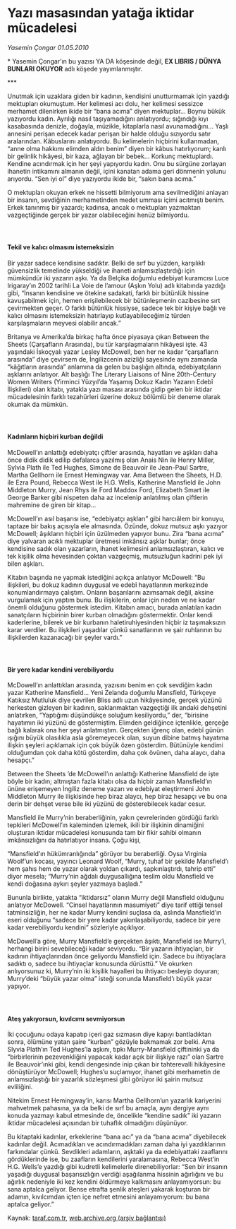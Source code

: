 # Yazı masasından yatağa iktidar mücadelesi

*Yasemin Çongar  01.05.2010*

<div class="yazi"><p>* Yasemin Çongar’ın bu yazısı YA DA köşesinde değil, <b>EX LIBRIS / DÜNYA BUNLARI OKUYOR</b> adlı köşede yayımlanmıştır.</p>
<p>*** </p>
<p>Unutmak için uzaklara giden bir kadının, kendisini unutturmamak için yazdığı mektupları okumuştum. Her kelimesi acı dolu, her kelimesi sessizce merhamet dilenirken ikide bir “bana acıma” diyen mektuplar... Boynu bükük yazıyordu kadın. Ayrılığı nasıl taşıyamadığını anlatıyordu; sığındığı kıyı kasabasında denizle, doğayla, müzikle, kitaplarla nasıl avunamadığını... Yaşlı annesini perişan edecek kadar perişan bir halde olduğu sızıyordu satır aralarından. Kâbuslarını anlatıyordu. Bu kelimelerin hiçbirini kullanmadan, “anne olma hakkımı elimden aldın benim” diyen bir kâbus hatırlıyorum; kanlı bir gelinlik hikâyesi, bir kaza, ağlayan bir bebek... Korkunç mektuplardı. Kendine acındırmak için her şeyi yapıyordu kadın. Onu bu sürgüne zorlayan ihanetin intikamını almanın değil, içini kanatan adama geri dönmenin yolunu arıyordu. “Sen iyi ol” diye yazıyordu ikide bir, “sakın bana acıma.”</p>
<p>O mektupları okuyan erkek ne hissetti bilmiyorum ama sevilmediğini anlayan bir insanın, sevdiğinin merhametinden medet umması içimi acıtmıştı benim. Erkek tanınmış bir yazardı; kadınsa, ancak o mektupları yazmaktan vazgeçtiğinde gerçek bir yazar olabileceğini henüz bilmiyordu.</p>
<h4> </h4>
<h4>Tekil ve kalıcı olmasını istemeksizin</h4>
<p>Bir yazar sadece kendisine sadıktır. Belki de sırf bu yüzden, karşılıklı güvensizlik temelinde yükseldiği ve ihaneti anlamsızlaştırdığı için mümkündür iki yazarın aşkı. Ya da Belçika doğumlu edebiyat kuramcısı Luce Irigaray’ın 2002 tarihli La Voie de l’amour (Aşkın Yolu) adlı kitabında yazdığı gibi, “İnsanın kendisine ve ötekine sadakati, farklı bir bütünlük hissine kavuşabilmek için, hemen erişilebilecek bir bütünleşmenin cazibesine sırt çevirmekten geçer. O farklı bütünlük hissiyse, sadece tek bir kişiye bağlı ve kalıcı olmasını istemeksizin hatırlayıp kutlayabileceğimiz türden karşılaşmaların meyvesi olabilir ancak.”</p>
<p>Britanya ve Amerika’da birkaç hafta önce piyasaya çıkan Between the Sheets (Çarşafların Arasında), bu tür karşılaşmaların hikâyesi işte. 43 yaşındaki İskoçyalı yazar Lesley McDowell, ben her ne kadar “çarşafların arasında” diye çevirsem de, İngilizcenin azizliği sayesinde aynı zamanda “kâğıtların arasında” anlamına da gelen bu başlığın altında, edebiyatçıların aşklarını anlatıyor. Alt başlığı The Literary Liaisons of Nine 20th-Century Women Writers (Yirminci Yüzyıl’da Yaşamış Dokuz Kadın Yazarın Edebî İlişkileri) olan kitabı, yatakla yazı masası arasında gidip gelen bir iktidar mücadelesinin farklı tezahürleri üzerine dokuz bölümlü bir deneme olarak okumak da mümkün.</p>
<h4> </h4>
<h4>Kadınların hiçbiri kurban değildi</h4>
<p>McDowell’ın anlattığı edebiyatçı çiftler arasında, hayatları ve aşkları daha önce didik didik edilip defalarca yazılmış olan Anais Nin ile Henry Miller, Sylvia Plath ile Ted Hughes, Simone de Beauvoir ile Jean-Paul Sartre, Martha Gellhorn ile Ernest Hemingway var. Ama Between the Sheets, H.D. ile Ezra Pound, Rebecca West ile H.G. Wells, Katherine Mansfield ile John Middleton Murry, Jean Rhys ile Ford Maddox Ford, Elizabeth Smart ile George Barker gibi nispeten daha az incelenip anlatılmış olan çiftlerin mahremine de giren bir kitap...</p>
<p>McDowell’ın asıl başarısı ise, “edebiyatçı aşkları” gibi harcıâlem bir konuyu, taptaze bir bakış açısıyla ele almasında. Özünde, dokuz mutsuz aşkı yazıyor McDowell; âşıkların hiçbiri için üzülmeden yapıyor bunu. Zira “bana acıma” diye yalvaran acıklı mektuplar üretmesi imkânsız aşklar bunlar; önce kendisine sadık olan yazarların, ihanet kelimesini anlamsızlaştıran, kalıcı ve tek kişilik olma hevesinden çoktan vazgeçmiş, mutsuzluğun kadrini pek iyi bilen aşkları.</p>
<p>Kitabın başında ne yapmak istediğini açıkça anlatıyor McDowell: “Bu ilişkileri, bu dokuz kadının duygusal ve edebî hayatlarının merkezinde konumlandırmaya çalıştım. Onların başarılarını azımsamak değil, aksine vurgulamak için yaptım bunu. Bu ilişkilerin, onlar için neden ve ne kadar önemli olduğunu göstermek istedim. Kitabın amacı, burada anlatılan kadın sanatçıların hiçbirinin birer kurban olmadığını göstermektir. Onlar kendi kaderlerine, bilerek ve bir kurbanın haletiruhiyesinden hiçbir iz taşımaksızın karar verdiler. Bu ilişkileri yaşadılar çünkü sanatlarının ve şair ruhlarının bu ilişkilerden kazanacağı bir şeyler vardı.”</p>
<h4> </h4>
<h4>Bir yere kadar kendini verebiliyordu</h4>
<p>McDowell’ın anlattıkları arasında, yazısını benim en çok sevdiğim kadın yazar Katherine Mansfield... Yeni Zelanda doğumlu Mansfield, Türkçeye Katıksız Mutluluk diye çevrilen Bliss adlı uzun hikâyesinde, gerçek yüzünü herkesten gizleyen bir kadının, saklanmaktan vazgeçtiği ilk andaki dehşetini anlatırken, “Yaptığımı düşündükçe soluğum kesiliyordu,” der, “birisine hayatımın iki yüzünü de göstermiştim. Elimden geldiğince içtenlikle, gerçeğe bağlı kalarak ona her şeyi anlatmıştım. Gerçekten iğrenç olan, edebî günün ışığını büyük olasılıkla asla göremeyecek olan, suyun dibine batmış hayatıma ilişkin şeyleri açıklamak için çok büyük özen gösterdim. Bütünüyle kendimi olduğumdan çok daha kötü gösterdim, daha çok övünen, daha alaycı, daha hesapçı.”</p>
<p>Between the Sheets ’de McDowell’ın anlattığı Katherine Mansfield de işte böyle bir kadın; altmıştan fazla kitabı olsa da hiçbir zaman Mansfield’ın ününe erişemeyen İngiliz deneme yazarı ve edebiyat eleştirmeni John Middleton Murry ile ilişkisinde hep biraz alaycı, hep biraz hesapçı ve bu ona derin bir dehşet verse bile iki yüzünü de gösterebilecek kadar cesur.</p>
<p>Mansfield ile Murry’nin beraberliğinin, yakın çevrelerinden gördüğü farklı tepkileri McDowell’ın kaleminden izlemek, ikili bir ilişkinin dinamiğini oluşturan iktidar mücadelesi konusunda tam bir fikir sahibi olmanın imkânsızlığını da hatırlatıyor insana. Çoğu kişi,</p>
<p>“Mansfield’ın hükümranlığında” görüyor bu beraberliği. Oysa Virginia Woolf’un kocası, yayıncı Leonard Woolf, “Murry, tuhaf bir şekilde Mansfield’ı hem şahıs hem de yazar olarak yoldan çıkardı, sapkınlaştırdı, tahrip etti” diyor mesela; “Murry’nin ağdalı duygusallığına teslim oldu Mansfield ve kendi doğasına aykırı şeyler yazmaya başladı.”</p>
<p>Bununla birlikte, yatakta “iktidarsız” olanın Murry değil Mansfield olduğunu anlatıyor McDowell. “Cinsel hayatlarının masumiyeti” diye tarif ettiği tensel tatminsizliğin, her ne kadar Murry kendini suçlasa da, aslında Mansfield’ın eseri olduğunu “sadece bir yere kadar yakınlaşabiliyordu, sadece bir yere kadar verebiliyordu kendini” sözleriyle açıklıyor.</p>
<p>McDowell’a göre, Murry Mansfield’e gerçekten âşıktı, Mansfield ise Murry’i, herhangi birini sevebileceği kadar seviyordu. “Bir yazarın ihtiyaçları, bir kadının ihtiyaçlarından önce geliyordu Mansfield için. Sadece bu ihtiyaçlara sadıktı o, sadece bu ihtiyaçlar konusunda dürüsttü.” Ve okurken anlıyorsunuz ki, Murry’nin iki kişilik hayalleri bu ihtiyacı besleyip doyuran; Murry’deki “büyük yazar olma” isteği sonunda Mansfield’ı büyük yazar yapıyor.</p>
<h4> </h4>
<h4>Ateş yakıyorsun, kıvılcımı sevmiyorsun</h4>
<p>İki çocuğunu odaya kapatıp içeri gaz sızmasın diye kapıyı bantladıktan sonra, ölümüne yatan şaire “kurban” gözüyle bakmamak zor belki. Ama Slyvia Plath’ın Ted Hughes’la aşkını, tıpkı Murry-Mansfield çiftininki ya da “birbirlerinin pezevenkliğini yapacak kadar açık bir ilişkiye razı” olan Sartre ile Beauvoir’ınki gibi, kendi dengesinde inip çıkan bir tahterevalli hikâyesine dönüştürüyor McDowell; Hughes’u suçlamıyor, ihanet gibi merhametin de anlamsızlaştığı bir yazarlık sözleşmesi gibi görüyor iki şairin mutsuz evliliğini.</p>
<p>Nitekim Ernest Hemingway’in, karısı Martha Gellhorn’un yazarlık kariyerini mahvetmek pahasına, ya da belki de sırf bu amaçla, aynı dergiye aynı konuda yazmayı kabul etmesinde de, öncelikle “kendine sadık” iki yazarın iktidar mücadelesi açısından bir tuhaflık olmadığını düşünüyor.</p>
<p>Bu kitaptaki kadınlar, erkeklerine “bana acı” ya da “bana acıma” diyebilecek kadınlar değil. Acımadıkları ve acındırmadıkları zaman daha iyi yazdıklarının farkındalar çünkü. Sevdikleri adamların, aşktaki ya da edebiyattaki zaaflarını gördüklerinde ise, bu zaafların kendilerini yaralamasına, Rebecca West’in H.G. Wells’e yazdığı gibi kudretli kelimelerle direnebiliyorlar: “Sen bir insanın yaşadığı duygusal başarısızlığın verdiği aşağılanma hissinin ağırlığını ve bu ağırlık nedeniyle iki kez kendini öldürmeye kalkmasını anlayamıyorsun: bu sana aptalca geliyor. Bense etrafta şenlik ateşleri yakarak koşturan bir adamın, kıvılcımdan içten içe nefret etmesini anlayamıyorum: bu bana aptalca geliyor.”</p></div>

Kaynak: [taraf.com.tr](http://www.taraf.com.tr:80/yasemin-congar/makale-yazi-masasindan-yataga-iktidar-mucadelesi.htm), [web.archive.org (arşiv bağlantısı)](http://web.archive.org/web/20100504053947/http://www.taraf.com.tr:80/yasemin-congar/makale-yazi-masasindan-yataga-iktidar-mucadelesi.htm)
